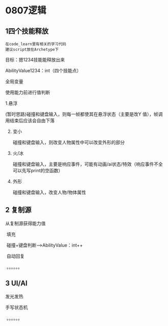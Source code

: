 # 0807逻辑

## 1四个技能释放

```
在code_learn里有相关的学习代码
建议script放在Archetype下
```



目标：摁1234技能能释放出来

AbilityValue1234：int（四个技能点）

全局变量

使用能力前进行值判断

1.悬浮

   (暂时思路)碰撞和键盘输入，则每一帧都使其在悬浮状态（主要是改Y 值），帧调用结束后应该会自由下落

2. 变小

   碰撞和键盘输入，则改变人物属性中可以改变外形的部分

3. 火/冰

   碰撞和键盘输入，主要是响应事件，可能有动画/ai状态/特效（响应事件不全可以先写print的空函数）

4. 外形

   碰撞和键盘输入，改变人物/物体属性

## 2 复制源

   从复制源获得能力值

​	填充

​	碰撞+键盘判断——>AbilityValue：int++

​	自动回复

​	。。。。。。

## 3 UI/AI
 发光发热

 手写状态机

​	。。。。。。
